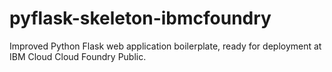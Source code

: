 # pyflask-skeleton-ibmcfoundry
Improved Python Flask web application boilerplate, ready for deployment at IBM Cloud Cloud Foundry Public.

